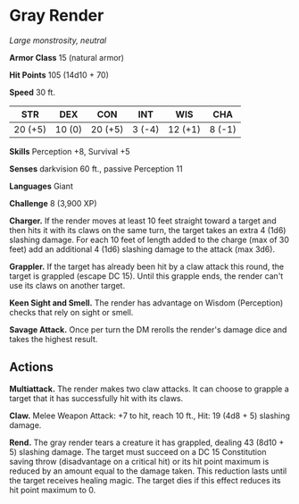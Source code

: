 # Gray Render
*Large monstrosity, neutral*

**Armor Class** 15 (natural armor)

**Hit Points** 105 (14d10 + 70)

**Speed** 30 ft.

**STR**|**DEX**|**CON**|**INT**|**WIS**|**CHA**
-------|-------|-------|-------|-------|-------
20 (+5)|10 (0) |20 (+5)|3 (-4) |12 (+1)|8 (-1)

**Skills** Perception +8, Survival +5

**Senses** darkvision 60 ft., passive Perception 11

**Languages** Giant

**Challenge** 8 (3,900 XP)

**Charger.** If the render moves at least 10 feet straight toward a target and then hits it with its claws on the same turn, the target takes an extra 4 (1d6) slashing damage. For each 10 feet of length added to the charge (max of 30 feet) add an additional 4 (1d6) slashing damage to the attack (max 3d6).

**Grappler.** If the target has already been hit by a claw attack this round, the target is grappled (escape DC 15). Until this grapple ends, the render can't use its claws on another target.

**Keen Sight and Smell.** The render has advantage on Wisdom (Perception) checks that rely on sight or smell.

**Savage Attack.** Once per turn the DM rerolls the render's damage dice and takes the highest result.

## Actions
**Multiattack.** The render makes two claw attacks. It can choose to grapple a target that it has successfully hit with its claws.

**Claw.** Melee Weapon Attack: +7 to hit, reach 10 ft., Hit: 19 (4d8 + 5) slashing damage.

**Rend.** The gray render tears a creature it has grappled, dealing 43 (8d10 + 5) slashing damage. The target must succeed on a DC 15 Constitution saving throw (disadvantage on a critical hit) or its hit point maximum is reduced by an amount equal to the damage taken. This reduction lasts until the target receives healing magic. The target dies if this effect reduces its hit point maximum to 0.
